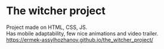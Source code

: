 # The witcher project <br />
Project made on HTML, CSS, JS. <br />
Has mobile adaptability, few nice animations and video trailer. <br />
https://ermek-assylhozhanov.github.io/the_witcher_project/
